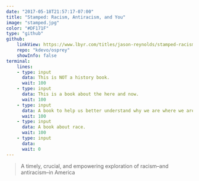 ```yaml
---
date: "2017-05-18T21:57:17-07:00"
title: "Stamped: Racism, Antiracism, and You"
image: "stamped.jpg"
color: "#DF171F"
type: "github"
github:
    linkView: https://www.lbyr.com/titles/jason-reynolds/stamped-racism-antiracism-and-you/9780316453707/
    repo: "kdevo/osprey"
    showInfo: false
terminal:
    lines:
    - type: input
      data: This is NOT a history book.
      wait: 100
    - type: input
      data: This is a book about the here and now. 
      wait: 100
    - type: input
      data: A book to help us better understand why we are where we are.
      wait: 100
    - type: input
      data: A book about race.  
      wait: 100
    - type: input
      data: 
      wait: 0
---
```


> A timely, crucial, and empowering exploration of racism–and antiracism–in America